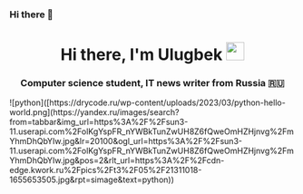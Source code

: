 ### Hi there 👋
<h1 align="center">Hi there, I'm <a  target="_blank">Ulugbek</a> 
<img src="https://github.com/blackcater/blackcater/raw/main/images/Hi.gif" height="32"/></h1>
<h3 align="center">Computer science student, IT news writer from Russia 🇷🇺</h3>
![python]([https://drycode.ru/wp-content/uploads/2023/03/python-hello-world.png](https://yandex.ru/images/search?from=tabbar&img_url=https%3A%2F%2Fsun3-11.userapi.com%2FolKgYspFR_nYWBkTunZwUH8Z6fQweOmHZHjnvg%2FmYhmDhQbYIw.jpg&lr=20100&ogl_url=https%3A%2F%2Fsun3-11.userapi.com%2FolKgYspFR_nYWBkTunZwUH8Z6fQweOmHZHjnvg%2FmYhmDhQbYIw.jpg&pos=2&rlt_url=https%3A%2F%2Fcdn-edge.kwork.ru%2Fpics%2Ft3%2F05%2F21311018-1655653505.jpg&rpt=simage&text=python))


<!--
**00ulugbek00/00ulugbek00** is a ✨ _special_ ✨ repository because its `README.md` (this file) appears on your GitHub profile.

Here are some ideas to get you started:

- 🔭 I’m currently working on ...
- 🌱 I’m currently learning ...
- 👯 I’m looking to collaborate on ...
- 🤔 I’m looking for help with ...
- 💬 Ask me about ...
- 📫 How to reach me: ...
- 😄 Pronouns: ...
- ⚡ Fun fact: ...
-->
